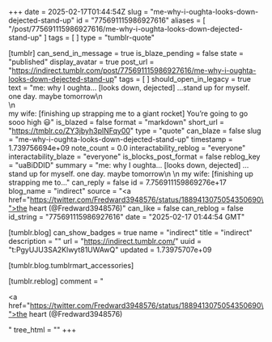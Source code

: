 +++
date = 2025-02-17T01:44:54Z
slug = "me-why-i-oughta-looks-down-dejected-stand-up"
id = "775691115986927616"
aliases = [ "/post/775691115986927616/me-why-i-oughta-looks-down-dejected-stand-up" ]
tags = [ ]
type = "tumblr-quote"

[tumblr]
can_send_in_message = true
is_blaze_pending = false
state = "published"
display_avatar = true
post_url = "https://indirect.tumblr.com/post/775691115986927616/me-why-i-oughta-looks-down-dejected-stand-up"
tags = [ ]
should_open_in_legacy = true
text = "me: why I oughta… [looks down, dejected] …stand up for myself. one day. maybe tomorrow\n<br/>\n<br/>my wife: [finishing up strapping me to a giant rocket] You’re going to go sooo high 😃"
is_blazed = false
format = "markdown"
short_url = "https://tmblr.co/ZY3jbyh3plNFqy00"
type = "quote"
can_blaze = false
slug = "me-why-i-oughta-looks-down-dejected-stand-up"
timestamp = 1.739756694e+09
note_count = 0.0
interactability_reblog = "everyone"
interactability_blaze = "everyone"
is_blocks_post_format = false
reblog_key = "uaBiDDID"
summary = "me: why I oughta… [looks down, dejected] …stand up for myself. one day. maybe tomorrow\n \n my wife: [finishing up strapping me to..."
can_reply = false
id = 7.756911159869276e+17
blog_name = "indirect"
source = "<a href=\"https://twitter.com/Fredward3948576/status/1889413075054350690\">the heart (@Fredward3948576)</a>"
can_like = false
can_reblog = false
id_string = "775691115986927616"
date = "2025-02-17 01:44:54 GMT"

[tumblr.blog]
can_show_badges = true
name = "indirect"
title = "indirect"
description = ""
url = "https://indirect.tumblr.com/"
uuid = "t:PgyUJU3SA2Klwyt81UWAwQ"
updated = 1.73975707e+09

[tumblr.blog.tumblrmart_accessories]

[tumblr.reblog]
comment = "<p><a href=\"https://twitter.com/Fredward3948576/status/1889413075054350690\">the heart (@Fredward3948576)</a></p>"
tree_html = ""
+++
